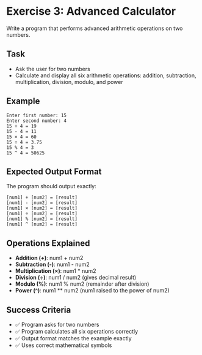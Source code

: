 # Exercise 3: Advanced Calculator

Write a program that performs advanced arithmetic operations on two numbers.

## Task
- Ask the user for two numbers
- Calculate and display all six arithmetic operations: addition, subtraction, multiplication, division, modulo, and power

## Example
```
Enter first number: 15
Enter second number: 4
15 + 4 = 19
15 - 4 = 11
15 × 4 = 60
15 ÷ 4 = 3.75
15 % 4 = 3
15 ^ 4 = 50625
```

## Expected Output Format
The program should output exactly:
```
[num1] + [num2] = [result]
[num1] - [num2] = [result]
[num1] × [num2] = [result]
[num1] ÷ [num2] = [result]
[num1] % [num2] = [result]
[num1] ^ [num2] = [result]
```

## Operations Explained
- **Addition (+)**: num1 + num2
- **Subtraction (-)**: num1 - num2
- **Multiplication (×)**: num1 * num2
- **Division (÷)**: num1 / num2 (gives decimal result)
- **Modulo (%)**: num1 % num2 (remainder after division)
- **Power (^)**: num1 ** num2 (num1 raised to the power of num2)

## Success Criteria
- ✅ Program asks for two numbers
- ✅ Program calculates all six operations correctly
- ✅ Output format matches the example exactly
- ✅ Uses correct mathematical symbols